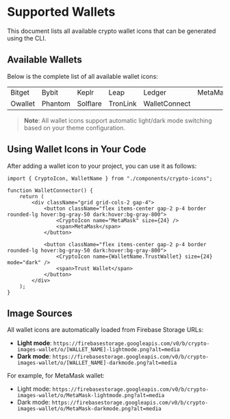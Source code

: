 # Supported Wallets

This document lists all available crypto wallet icons that can be generated using the CLI.

## Available Wallets

Below is the complete list of all available wallet icons:

|         |         |          |          |               |          |
| :------ | :------ | :------- | :------- | :------------ | :------- |
| Bitget  | Bybit   | Keplr    | Leap     | Ledger        | MetaMask |
| Owallet | Phantom | Solflare | TronLink | WalletConnect |          |

> **Note**: All wallet icons support automatic light/dark mode switching based on your theme configuration.

## Using Wallet Icons in Your Code

After adding a wallet icon to your project, you can use it as follows:

```tsx
import { CryptoIcon, WalletName } from "./components/crypto-icons";

function WalletConnector() {
    return (
        <div className="grid grid-cols-2 gap-4">
            <button className="flex items-center gap-2 p-4 border rounded-lg hover:bg-gray-50 dark:hover:bg-gray-800">
                <CryptoIcon name="MetaMask" size={24} />
                <span>MetaMask</span>
            </button>

            <button className="flex items-center gap-2 p-4 border rounded-lg hover:bg-gray-50 dark:hover:bg-gray-800">
                <CryptoIcon name={WalletName.TrustWallet} size={24} mode="dark" />
                <span>Trust Wallet</span>
            </button>
        </div>
    );
}
```

## Image Sources

All wallet icons are automatically loaded from Firebase Storage URLs:

-   **Light mode**: `https://firebasestorage.googleapis.com/v0/b/crypto-images-wallet/o/[WALLET_NAME]-lightmode.png?alt=media`
-   **Dark mode**: `https://firebasestorage.googleapis.com/v0/b/crypto-images-wallet/o/[WALLET_NAME]-darkmode.png?alt=media`

For example, for MetaMask wallet:

-   Light mode: `https://firebasestorage.googleapis.com/v0/b/crypto-images-wallet/o/MetaMask-lightmode.png?alt=media`
-   Dark mode: `https://firebasestorage.googleapis.com/v0/b/crypto-images-wallet/o/MetaMask-darkmode.png?alt=media`
